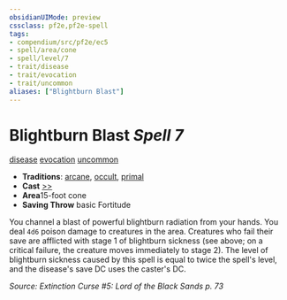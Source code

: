 ```yaml
---
obsidianUIMode: preview
cssclass: pf2e,pf2e-spell
tags:
- compendium/src/pf2e/ec5
- spell/area/cone
- spell/level/7
- trait/disease
- trait/evocation
- trait/uncommon
aliases: ["Blightburn Blast"]
---
```

# Blightburn Blast *Spell 7*   
[disease](../../Rules/traits/disease.md)  [evocation](../../Rules/traits/evocation.md)  [uncommon](../../Rules/traits/uncommon.md)  

- **Traditions**: [arcane](../../Rules/traits/arcane.md), [occult](../../Rules/traits/occult.md), [primal](../../Rules/traits/primal.md)
- **Cast** [>>](../../Rules/core-rulebook/chapter-9-playing-the-game.md#Actions "Two-Action") 
- **Area**15-foot cone
- **Saving Throw**  basic Fortitude

You channel a blast of powerful blightburn radiation from your hands. You deal `4d6` poison damage to creatures in the area. Creatures who fail their save are afflicted with stage 1 of blightburn sickness (see above; on a critical failure, the creature moves immediately to stage 2). The level of blightburn sickness caused by this spell is equal to twice the spell's level, and the disease's save DC uses the caster's DC.

*Source: Extinction Curse #5: Lord of the Black Sands p. 73*